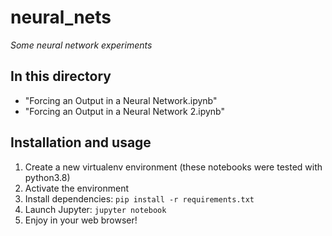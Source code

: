 # neural_nets

*Some neural network experiments*

## In this directory
* "Forcing an Output in a Neural Network.ipynb"
* "Forcing an Output in a Neural Network 2.ipynb"

## Installation and usage

1. Create a new virtualenv environment (these notebooks were tested with python3.8)
2. Activate the environment
3. Install dependencies: `pip install -r requirements.txt`
4. Launch Jupyter: `jupyter notebook`
5. Enjoy in your web browser!